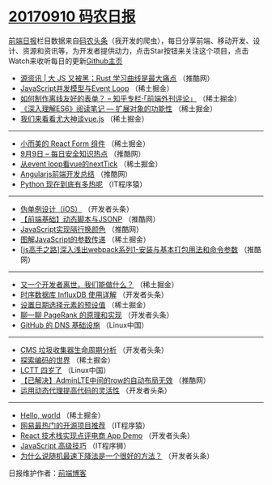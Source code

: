 # [20170910 码农日报](https://toutiao.qdkfweb.cn/date/2017/09/10)

[前端日报](https://qdkfweb.cn/c/news)栏目数据来自[码农头条](https://toutiao.qdkfweb.cn/)（我开发的爬虫），每日分享前端、移动开发、设计、资源和资讯等，为开发者提供动力，点击Star按钮来关注这个项目，点击Watch来收听每日的更新[Github主页](https://github.com/kujian/frontendDaily)
* [源资讯 | 大 JS 又被黑；Rust 学习曲线是最大痛点](https://toutiao.qdkfweb.cn/50713.html) （推酷网）
* [JavaScript并发模型与Event Loop](https://toutiao.qdkfweb.cn/50723.html) （稀土掘金）
* [如何制作离线友好的表单？ &#8211; 知乎专栏·「前端外刊评论」](https://toutiao.qdkfweb.cn/50721.html) （稀土掘金）
* [《深入理解ES6》阅读笔记 &#8212; 扩展对象的功能性](https://toutiao.qdkfweb.cn/50698.html) （稀土掘金）
* [我们来看看尤大神谈vue.js](https://toutiao.qdkfweb.cn/50694.html) （稀土掘金）

***
* [小而美的 React Form 组件](https://toutiao.qdkfweb.cn/50695.html) （稀土掘金）
* [9月9日 &#8211; 每日安全知识热点](https://toutiao.qdkfweb.cn/50714.html) （推酷网）
* [从event loop看vue的nextTick](https://toutiao.qdkfweb.cn/50722.html) （稀土掘金）
* [Angularjs前端开发总结](https://toutiao.qdkfweb.cn/50712.html) （推酷网）
* [Python 现在到底有多热呢](https://toutiao.qdkfweb.cn/50764.html) （IT程序猿）

***
* [伪单例设计（iOS）](https://toutiao.qdkfweb.cn/50738.html) （开发者头条）
* [【前端基础】动态脚本与JSONP](https://toutiao.qdkfweb.cn/50707.html) （推酷网）
* [JavaScript实现隔行换颜色](https://toutiao.qdkfweb.cn/50708.html) （推酷网）
* [图解JavaScript的参数传递](https://toutiao.qdkfweb.cn/50691.html) （稀土掘金）
* [[js高手之路]深入浅出webpack系列1-安装与基本打包用法和命令参数](https://toutiao.qdkfweb.cn/50710.html) （推酷网）

***
* [又一个开发者离世，我们能做什么？](https://toutiao.qdkfweb.cn/50692.html) （稀土掘金）
* [时序数据库 InfluxDB 使用详解](https://toutiao.qdkfweb.cn/50732.html) （开发者头条）
* [设置日期选择元素的预设值](https://toutiao.qdkfweb.cn/50693.html) （稀土掘金）
* [聊一聊 PageRank 的原理和实现](https://toutiao.qdkfweb.cn/50734.html) （开发者头条）
* [GitHub 的 DNS 基础设施](https://toutiao.qdkfweb.cn/50760.html) （Linux中国）

***
* [CMS 垃圾收集器生命周期分析](https://toutiao.qdkfweb.cn/50735.html) （开发者头条）
* [探索编码的世界](https://toutiao.qdkfweb.cn/50696.html) （稀土掘金）
* [LCTT 四岁了](https://toutiao.qdkfweb.cn/50761.html) （Linux中国）
* [【已解决】AdminLTE中间的row的自动布局无效](https://toutiao.qdkfweb.cn/50715.html) （推酷网）
* [运用动态代理提高代码的灵活性](https://toutiao.qdkfweb.cn/50736.html) （开发者头条）

***
* [Hello, world](https://toutiao.qdkfweb.cn/50697.html) （稀土掘金）
* [网易最热门的开源项目推荐](https://toutiao.qdkfweb.cn/50763.html) （IT程序猿）
* [React 技术栈实现点评电商 App Demo](https://toutiao.qdkfweb.cn/50737.html) （开发者头条）
* [JavaScript 高级技巧](https://toutiao.qdkfweb.cn/50765.html) （IT程序狮）
* [为什么说随机最速下降法是一个很好的方法？](https://toutiao.qdkfweb.cn/50739.html) （开发者头条）

日报维护作者：[前端博客](https://qdkfweb.cn/) 